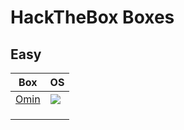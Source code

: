 # HackTheBox Boxes

## Easy

Box                                                                                                              | OS
---                                                                                                              | ---       
[Omin](https://github.com/AbdullahRizwan101/CTF-Writeups/blob/master/TryHackMe/AnonForceCTF.md)                  | <img src= "https://i.imgur.com/hZoovNY.png" />
[]()                                                                                                             | 
[]()                                                                                                             | 
[]()                                                                                                             |
